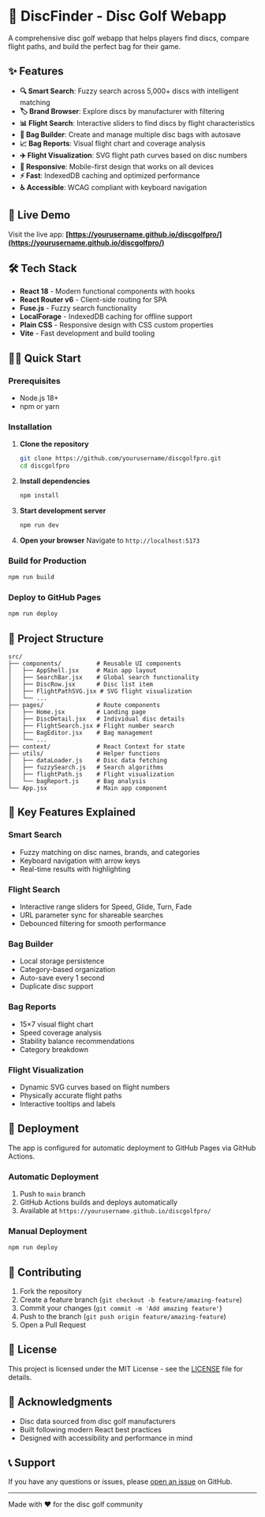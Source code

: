 # 🥏 DiscFinder - Disc Golf Webapp

A comprehensive disc golf webapp that helps players find discs, compare flight paths, and build the perfect bag for their game.

## ✨ Features

- **🔍 Smart Search**: Fuzzy search across 5,000+ discs with intelligent matching
- **🏷️ Brand Browser**: Explore discs by manufacturer with filtering
- **📊 Flight Search**: Interactive sliders to find discs by flight characteristics
- **🎒 Bag Builder**: Create and manage multiple disc bags with autosave
- **📈 Bag Reports**: Visual flight chart and coverage analysis
- **✈️ Flight Visualization**: SVG flight path curves based on disc numbers
- **📱 Responsive**: Mobile-first design that works on all devices
- **⚡ Fast**: IndexedDB caching and optimized performance
- **♿ Accessible**: WCAG compliant with keyboard navigation

## 🚀 Live Demo

Visit the live app: **[https://yourusername.github.io/discgolfpro/](https://yourusername.github.io/discgolfpro/)**

## 🛠️ Tech Stack

- **React 18** - Modern functional components with hooks
- **React Router v6** - Client-side routing for SPA
- **Fuse.js** - Fuzzy search functionality
- **LocalForage** - IndexedDB caching for offline support
- **Plain CSS** - Responsive design with CSS custom properties
- **Vite** - Fast development and build tooling

## 🏃‍♂️ Quick Start

### Prerequisites

- Node.js 18+
- npm or yarn

### Installation

1. **Clone the repository**

   ```bash
   git clone https://github.com/yourusername/discgolfpro.git
   cd discgolfpro
   ```

2. **Install dependencies**

   ```bash
   npm install
   ```

3. **Start development server**

   ```bash
   npm run dev
   ```

4. **Open your browser**
   Navigate to `http://localhost:5173`

### Build for Production

```bash
npm run build
```

### Deploy to GitHub Pages

```bash
npm run deploy
```

## 📁 Project Structure

```
src/
├── components/          # Reusable UI components
│   ├── AppShell.jsx     # Main app layout
│   ├── SearchBar.jsx    # Global search functionality
│   ├── DiscRow.jsx      # Disc list item
│   ├── FlightPathSVG.jsx # SVG flight visualization
│   └── ...
├── pages/               # Route components
│   ├── Home.jsx         # Landing page
│   ├── DiscDetail.jsx   # Individual disc details
│   ├── FlightSearch.jsx # Flight number search
│   ├── BagEditor.jsx    # Bag management
│   └── ...
├── context/             # React Context for state
├── utils/               # Helper functions
│   ├── dataLoader.js    # Disc data fetching
│   ├── fuzzySearch.js   # Search algorithms
│   ├── flightPath.js    # Flight visualization
│   └── bagReport.js     # Bag analysis
└── App.jsx              # Main app component
```

## 🎯 Key Features Explained

### Smart Search

- Fuzzy matching on disc names, brands, and categories
- Keyboard navigation with arrow keys
- Real-time results with highlighting

### Flight Search

- Interactive range sliders for Speed, Glide, Turn, Fade
- URL parameter sync for shareable searches
- Debounced filtering for smooth performance

### Bag Builder

- Local storage persistence
- Category-based organization
- Auto-save every 1 second
- Duplicate disc support

### Bag Reports

- 15×7 visual flight chart
- Speed coverage analysis
- Stability balance recommendations
- Category breakdown

### Flight Visualization

- Dynamic SVG curves based on flight numbers
- Physically accurate flight paths
- Interactive tooltips and labels

## 🚀 Deployment

The app is configured for automatic deployment to GitHub Pages via GitHub Actions.

### Automatic Deployment

1. Push to `main` branch
2. GitHub Actions builds and deploys automatically
3. Available at `https://yourusername.github.io/discgolfpro/`

### Manual Deployment

```bash
npm run deploy
```

## 🤝 Contributing

1. Fork the repository
2. Create a feature branch (`git checkout -b feature/amazing-feature`)
3. Commit your changes (`git commit -m 'Add amazing feature'`)
4. Push to the branch (`git push origin feature/amazing-feature`)
5. Open a Pull Request

## 📄 License

This project is licensed under the MIT License - see the [LICENSE](LICENSE) file for details.

## 🙏 Acknowledgments

- Disc data sourced from disc golf manufacturers
- Built following modern React best practices
- Designed with accessibility and performance in mind

## 📞 Support

If you have any questions or issues, please [open an issue](https://github.com/yourusername/discgolfpro/issues) on GitHub.

---

Made with ❤️ for the disc golf community
